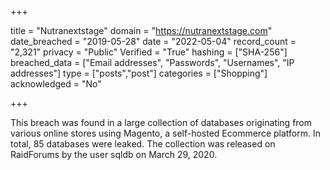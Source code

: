 +++

title = "Nutranextstage"
domain = "https://nutranextstage.com"
date_breached = "2019-05-28"
date = "2022-05-04"
record_count = "2,321"
privacy = "Public"
Verified = "True"
hashing = ["SHA-256"]
breached_data = ["Email addresses", "Passwords", "Usernames", "IP addresses"]
type = ["posts","post"]
categories = ["Shopping"]
acknowledged = "No"


+++


This breach was found in a large collection of databases originating from various online stores using Magento, a self-hosted Ecommerce platform. In total, 85 databases were leaked. The collection was released on RaidForums by the user sqldb on March 29, 2020.

